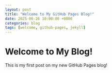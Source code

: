 ```yaml
---
layout: post
title: "Welcome to My GitHub Pages Blog!"
date: 2025-06-26 10:00:00 +0800
categories: blog
tags: [welcome, github-pages, jekyll]
---
```


# Welcome to My Blog!

This is my first post on my new GitHub Pages blog! 
